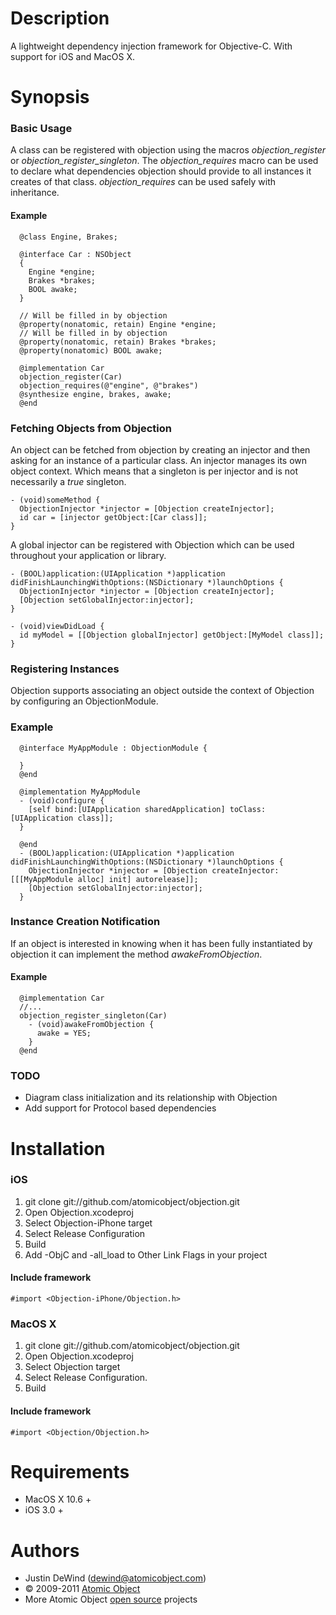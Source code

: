 Description
===========

A lightweight dependency injection framework for Objective-C. With support for iOS and MacOS X.

Synopsis
========

### Basic Usage

A class can be registered with objection using the macros *objection_register* or *objection_register_singleton*. The *objection_requires* macro can be used to declare what dependencies objection should provide to all instances it creates of that class. *objection_requires* can be used safely with inheritance.

#### Example

      @class Engine, Brakes;
    
      @interface Car : NSObject
      {
        Engine *engine;
        Brakes *brakes;
        BOOL awake;  
      }

      // Will be filled in by objection
      @property(nonatomic, retain) Engine *engine;
      // Will be filled in by objection
      @property(nonatomic, retain) Brakes *brakes;
      @property(nonatomic) BOOL awake;
    
      @implementation Car
      objection_register(Car)
      objection_requires(@"engine", @"brakes")
      @synthesize engine, brakes, awake;
      @end


### Fetching Objects from Objection

An object can be fetched from objection by creating an injector and then asking for an instance of a particular class. An injector manages its own object context. Which means that a singleton is per injector and is not necessarily a *true* singleton.

    - (void)someMethod {
      ObjectionInjector *injector = [Objection createInjector];
      id car = [injector getObject:[Car class]];
    }

A global injector can be registered with Objection which can be used throughout your application or library.
    
    - (BOOL)application:(UIApplication *)application didFinishLaunchingWithOptions:(NSDictionary *)launchOptions {    
      ObjectionInjector *injector = [Objection createInjector];
      [Objection setGlobalInjector:injector];
    }
    
    - (void)viewDidLoad {
      id myModel = [[Objection globalInjector] getObject:[MyModel class]];
    }

### Registering Instances

Objection supports associating an object outside the context of Objection by configuring an ObjectionModule.

### Example
      @interface MyAppModule : ObjectionModule {
        
      }
      @end
      
      @implementation MyAppModule
      - (void)configure {
        [self bind:[UIApplication sharedApplication] toClass:[UIApplication class]];
      }
      
      @end
      - (BOOL)application:(UIApplication *)application didFinishLaunchingWithOptions:(NSDictionary *)launchOptions {    
        ObjectionInjector *injector = [Objection createInjector:[[[MyAppModule alloc] init] autorelease]];
        [Objection setGlobalInjector:injector];
      }

### Instance Creation Notification

If an object is interested in knowing when it has been fully instantiated by objection it can implement the method
*awakeFromObjection*.

#### Example
      @implementation Car
      //...
      objection_register_singleton(Car)
        - (void)awakeFromObjection {
          awake = YES;
        }
      @end  
      

### TODO

* Diagram class initialization and its relationship with Objection
* Add support for Protocol based dependencies

Installation
=======

### iOS

1. git clone git://github.com/atomicobject/objection.git
2. Open Objection.xcodeproj
3. Select Objection-iPhone target
4. Select Release Configuration
5. Build
6. Add -ObjC and -all_load to Other Link Flags in your project

#### Include framework
    #import <Objection-iPhone/Objection.h>

### MacOS X

1. git clone git://github.com/atomicobject/objection.git
2. Open Objection.xcodeproj
3. Select Objection target
4. Select Release Configuration.
5. Build

#### Include framework
    #import <Objection/Objection.h>

Requirements
============

* MacOS X 10.6 +
* iOS 3.0 +

Authors
=======

* Justin DeWind (dewind@atomicobject.com)
* © 2009-2011 [Atomic Object](http://www.atomicobject.com/)
* More Atomic Object [open source](http://www.atomicobject.com/pages/Software+Commons) projects
